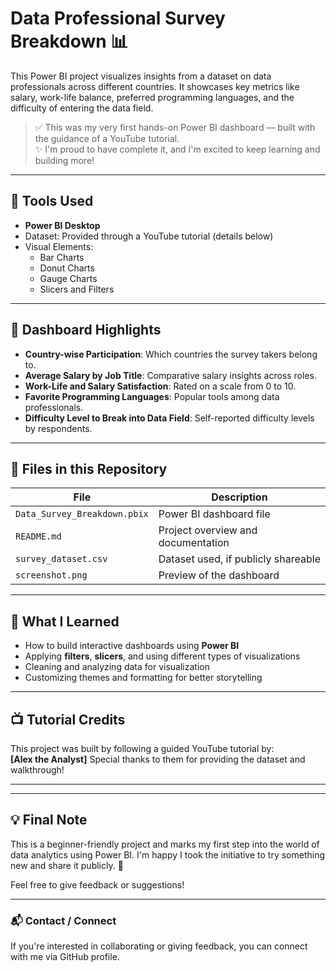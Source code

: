 # Data Professional Survey Breakdown 📊

This Power BI project visualizes insights from a dataset on data professionals across different countries. It showcases key metrics like salary, work-life balance, preferred programming languages, and the difficulty of entering the data field.

> ✅ This was my very first hands-on Power BI dashboard — built with the guidance of a YouTube tutorial.  
> ✨ I'm proud to have complete it, and I'm excited to keep learning and building more!

---

## 🔧 Tools Used

- **Power BI Desktop**
- Dataset: Provided through a YouTube tutorial (details below)
- Visual Elements:
  - Bar Charts
  - Donut Charts
  - Gauge Charts
  - Slicers and Filters

---

## 📌 Dashboard Highlights

- **Country-wise Participation**: Which countries the survey takers belong to.
- **Average Salary by Job Title**: Comparative salary insights across roles.
- **Work-Life and Salary Satisfaction**: Rated on a scale from 0 to 10.
- **Favorite Programming Languages**: Popular tools among data professionals.
- **Difficulty Level to Break into Data Field**: Self-reported difficulty levels by respondents.

---

## 📂 Files in this Repository

| File | Description |
|------|-------------|
| `Data_Survey_Breakdown.pbix` | Power BI dashboard file |
| `README.md` | Project overview and documentation |
| `survey_dataset.csv`  | Dataset used, if publicly shareable |
| `screenshot.png`  | Preview of the dashboard |

---

## 🧠 What I Learned

- How to build interactive dashboards using **Power BI**
- Applying **filters**, **slicers**, and using different types of visualizations
- Cleaning and analyzing data for visualization
- Customizing themes and formatting for better storytelling

---

## 📺 Tutorial Credits

This project was built by following a guided YouTube tutorial by:  
**[Alex the Analyst]** 
Special thanks to them for providing the dataset and walkthrough!

---


---

## 💡 Final Note

This is a beginner-friendly project and marks my first step into the world of data analytics using Power BI. I'm happy I took the initiative to try something new and share it publicly. 💪

Feel free to give feedback or suggestions!

---

### 📬 Contact / Connect

If you're interested in collaborating or giving feedback, you can connect with me via GitHub profile.
